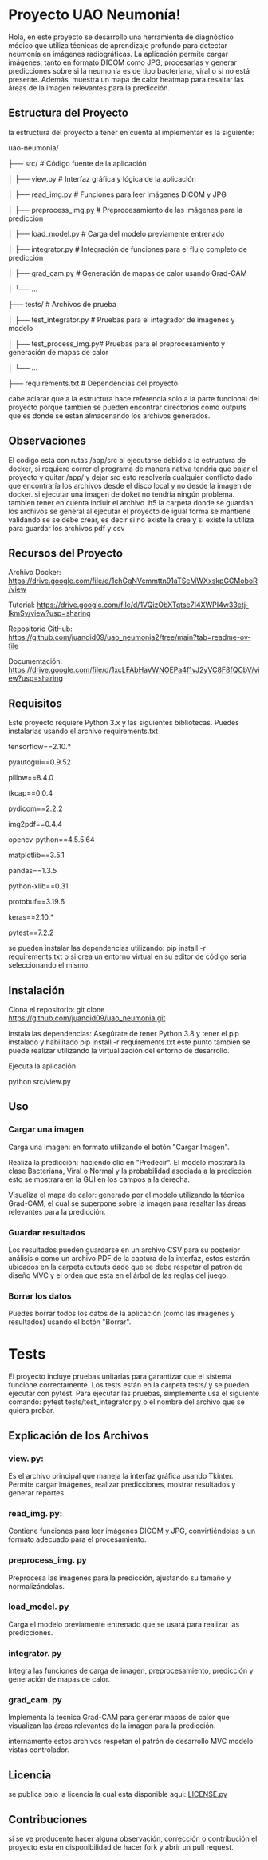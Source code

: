 # Proyecto UAO Neumonía!

Hola, en este proyecto se desarrollo una herramienta de diagnóstico médico que utiliza técnicas de aprendizaje profundo para detectar neumonía en imágenes radiográficas. La aplicación permite cargar imágenes, tanto en formato DICOM como JPG, procesarlas y generar predicciones sobre si la neumonía es de tipo bacteriana, viral o si no está presente. Además, muestra un mapa de calor heatmap para resaltar las áreas de la imagen relevantes para la predicción.


## Estructura del Proyecto

la estructura del proyecto a tener en cuenta al implementar es la siguiente: 

uao-neumonia/

├── src/          # Código fuente de la aplicación

│   ├── view.py            # Interfaz gráfica y lógica de la aplicación

│   ├── read_img.py        # Funciones para leer imágenes DICOM y JPG

│   ├── preprocess_img.py  # Preprocesamiento de las imágenes para la predicción

│   ├── load_model.py      # Carga del modelo previamente entrenado

│   ├── integrator.py      # Integración de funciones para el flujo completo de predicción

│   ├── grad_cam.py        # Generación de mapas de calor usando Grad-CAM

│   └── ... 

├── tests/                 # Archivos de prueba

│   ├── test_integrator.py # Pruebas para el integrador de imágenes y modelo

│   ├── test_process_img.py# Pruebas para el preprocesamiento y generación de mapas de calor

│   └── ...

├── requirements.txt       # Dependencias del proyecto


cabe aclarar que a la estructura hace referencia solo a la parte funcional del proyecto porque tambien se pueden encontrar directorios como outputs que es donde se estan almacenando los archivos generados. 


## Observaciones 

El codigo esta con rutas /app/src al ejecutarse debido a la estructura de docker, si requiere correr el programa de manera nativa tendria que bajar el proyecto y quitar /app/ y dejar src esto resolvería cualquier conflicto dado que encontraría los archivos desde el disco local y no desde la imagen de docker. si ejecutar una imagen de doket no tendría ningún problema. 
tambien tener en cuenta incluir el archivo .h5
la carpeta donde se guardan los archivos se general al ejecutar el proyecto de igual forma se mantiene validando se se debe crear, es decir si no existe la crea y si existe la utiliza para guardar los archivos pdf y csv

## Recursos del Proyecto
Archivo Docker: https://drive.google.com/file/d/1chGgNVcmmttn91aTSeMWXxskpGCMoboR/view

Tutorial: https://drive.google.com/file/d/1VQizObXTqtse7I4XWPI4w33etj-lkmSv/view?usp=sharing

Repositorio GitHub: https://github.com/juandid09/uao_neumonia2/tree/main?tab=readme-ov-file

Documentación: https://drive.google.com/file/d/1xcLFAbHaVWNOEPa4f1vJ2yVC8F8fQCbV/view?usp=sharing


## Requisitos

Este proyecto requiere Python 3.x y las siguientes bibliotecas. Puedes instalarlas usando el archivo requirements.txt

tensorflow==2.10.*

 pyautogui==0.9.52 
 
 pillow==8.4.0 
 
 tkcap==0.0.4 
 
 pydicom==2.2.2 
 
 img2pdf==0.4.4
 
  opencv-python==4.5.5.64 
  
  matplotlib==3.5.1 
  
  pandas==1.3.5 
  
  python-xlib==0.31 
  
  protobuf==3.19.6 
  
  keras==2.10.* 
  
  pytest==7.2.2
  
  se pueden instalar las dependencias utilizando: pip install -r requirements.txt o si crea un entorno virtual en su editor de código seria seleccionando el mismo. 

## Instalación

Clona el repositorio: 
git clone https://github.com/juandid09/uao_neumonia.git

Instala las dependencias:
Asegúrate de tener Python 3.8 y tener el pip instalado y habilitado 
pip install -r requirements.txt
este punto tambien se puede realizar utilizando la virtualización del entorno de desarrollo. 

Ejecuta la aplicación

python src/view.py

## Uso

### Cargar una imagen

Carga una imagen: en formato utilizando el botón "Cargar Imagen".
    
Realiza la predicción: haciendo clic en "Predecir". El modelo mostrará la clase Bacteriana, Viral o Normal y la probabilidad asociada a la predicción esto se mostrara en la GUI en los campos a la derecha.
    
Visualiza el mapa de calor: generado por el modelo utilizando la técnica Grad-CAM, el cual se superpone sobre la imagen para resaltar las áreas relevantes para la predicción.

### Guardar resultados
Los resultados pueden guardarse en un archivo CSV para su posterior análisis o como un archivo PDF de la captura de la interfaz, estos estarán ubicados en la carpeta outputs dado que se debe respetar el patron de diseño MVC y el orden  que esta en el árbol de las reglas del juego. 

### Borrar los datos
Puedes borrar todos los datos de la aplicación (como las imágenes y resultados) usando el botón "Borrar".

# Tests
El proyecto incluye pruebas unitarias para garantizar que el sistema funcione correctamente. Los tests están en la carpeta tests/ y se pueden ejecutar con pytest. 
Para ejecutar las pruebas, simplemente usa el siguiente comando: pytest tests/test_integrator.py o el nombre del archivo que se quiera probar. 


## Explicación de los Archivos

### view. py: 
Es el archivo principal que maneja la interfaz gráfica usando Tkinter. Permite cargar imágenes, realizar predicciones, mostrar resultados y generar reportes.
### read_img. py: 
Contiene funciones para leer imágenes DICOM y JPG, convirtiéndolas a un formato adecuado para el procesamiento.
### preprocess_img. py
Preprocesa las imágenes para la predicción, ajustando su tamaño y normalizándolas.
### load_model. py
Carga el modelo previamente entrenado que se usará para realizar las predicciones.
### integrator. py
Integra las funciones de carga de imagen, preprocesamiento, predicción y generación de mapas de calor.
### grad_cam. py
Implementa la técnica Grad-CAM para generar mapas de calor que visualizan las áreas relevantes de la imagen para la predicción.

internamente estos archivos respetan el patrón de desarrollo MVC modelo vistas controlador. 

## Licencia
se publica bajo la licencia la cual esta disponible aqui: [LICENSE.py](https://github.com/juandid09/uao_neumonia2/blob/main/LICENSE)

## Contribuciones
si se ve producente hacer alguna observación, corrección  o contribución el proyecto esta en disponibilidad  de hacer fork y abrir un pull request. 
